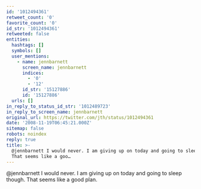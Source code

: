 ```yaml
---
id: '1012494361'
retweet_count: '0'
favorite_count: '0'
id_str: '1012494361'
retweeted: false
entities:
  hashtags: []
  symbols: []
  user_mentions:
    - name: jennbarnett
      screen_name: jennbarnett
      indices:
        - '0'
        - '12'
      id_str: '15127886'
      id: '15127886'
  urls: []
in_reply_to_status_id_str: '1012489723'
in_reply_to_screen_name: jennbarnett
original_url: https://twitter.com/jth/status/1012494361
date: '2008-11-19T06:45:21.000Z'
sitemap: false
robots: noindex
reply: true
title: >-
  @jennbarnett I would never. I am giving up on today and going to sleep though.
  That seems like a goo…
---
```


@jennbarnett I would never. I am giving up on today and going to sleep though. That seems like a good plan.
